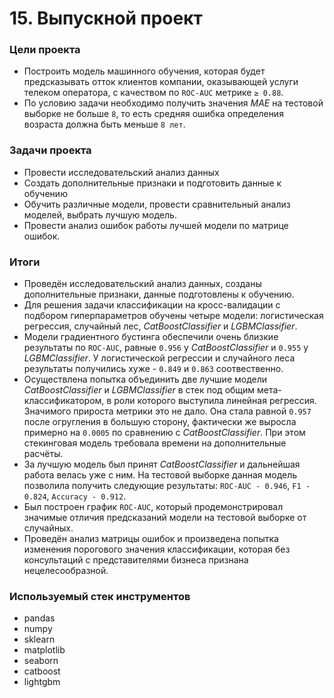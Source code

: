 # 15. Выпускной проект

### Цели проекта

- Построить модель машинного обучения, которая будет предсказывать отток клиентов компании, оказывающей услуги телеком оператора, с качеством по `ROC-AUC` метрике `≥ 0.88`.  
- По условию задачи необходимо получить значения *MAE* на тестовой выборке не больше `8`, то есть средняя ошибка определения возраста должна быть меньше `8 лет`.  

### Задачи проекта

- Провести исследовательский анализ данных  
- Создать дополнительные признаки и подготовить данные к обучению  
- Обучить различные модели, провести сравнительный анализ моделей, выбрать лучшую модель.
- Провести анализ ошибок работы лучшей модели по матрице ошибок.

### Итоги

- Проведён исследовательский анализ данных, созданы дополнительные признаки, данные подготовлены к обучению.  
- Для решения задачи классификации на кросс-валидации с подбором гиперпараметров обучены четыре модели: логистическая регрессия, случайный лес, *CatBoostClassifier* и *LGBMClassifier*.  
- Модели градиентного бустинга обеспечили очень близкие результаты по `ROC-AUC`, равные `0.956` у *CatBoostClassifier* и `0.955` у *LGBMClassifier*. У логистической регрессии и случайного леса результаты получились хуже - `0.849` и `0.863` соотвественно.
- Осуществлена попытка объединить две лучшие модели *CatBoostClassifier* и *LGBMClassifier* в стек под общим мета-классификатором, в роли которого выступила линейная регрессия. Значимого прироста метрики это не дало. Она стала равной `0.957` после огругления в большую сторону, фактически же выросла примерно на `0.0005` по сравнению с *CatBoostClassifier*. При этом стекинговая модель требовала времени на дополнительные расчёты.
- За лучшую модель был принят *CatBoostClassifier* и дальнейшая работа велась уже с ним. На тестовой выборке данная модель позволила получить следующие результаты: `ROC-AUC - 0.946`, `F1 - 0.824`, `Accuracy - 0.912`.
- Был построен график `ROC-AUC`, который продемонстрировал значимые отличия предсказаний модели на тестовой выборке от случайных.
- Проведён анализ матрицы ошибок и произведена попытка изменения порогового значения классификации, которая без консультаций с представителями бизнеса признана нецелесообразной.

### Используемый стек инструментов

- pandas
- numpy
- sklearn
- matplotlib
- seaborn
- catboost
- lightgbm
